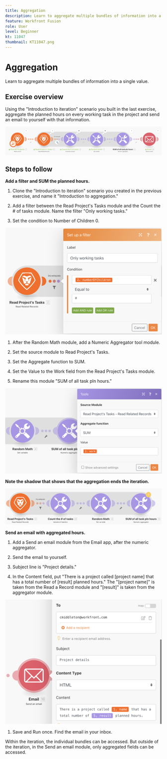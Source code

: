 ```yaml
---
title: Aggregation
description: Learn to aggregate multiple bundles of information into a single value.
feature: Workfront Fusion
role: User
level: Beginner
kt: 11047
thumbnail: KT11047.png
---
```


# Aggregation

Learn to aggregate multiple bundles of information into a single value.

## Exercise overview

Using the "Introduction to iteration" scenario you built in the last exercise, aggregate the planned hours on every working task in the project and send an email to yourself with that information.

![Aggregation Image 1](../12-exercises/assets/aggregation-walkthrough-1.png)

## Steps to follow

**Add a filter and SUM the planned hours.**

1. Clone the "Introduction to iteration" scenario you created in the previous exercise, and name it "Introduction to aggregation."

1. Add a filter between the Read Project's Tasks module and the Count the # of tasks module. Name the filter "Only working tasks."

1. Set the condition to Number of Children <Numeric Operator: Equal to> 0.

![Aggregation Image 2](../12-exercises/assets/aggregation-walkthrough-2.png)

1. After the Random Math module, add a Numeric Aggregator tool module.

1. Set the source module to Read Project's Tasks.

1. Set the Aggregate function to SUM.

1. Set the Value to the Work field from the Read Project's Tasks module.

1. Rename this module "SUM of all task pln hours."

![Aggregation Image 3](../12-exercises/assets/aggregation-walkthrough-3.png)

**Note the shadow that shows that the aggregation ends the iteration.**

![Aggregation Image 4](../12-exercises/assets/aggregation-walkthrough-4.png)

**Send an email with aggregated hours.**

1. Add a Send an email module from the Email app, after the numeric aggregator.

1. Send the email to yourself.

1. Subject line is "Project details."

1. In the Content field, put "There is a project called [project name] that has a total number of [result] planned hours." The "[project name]" is taken from the Read a Record module and "[result]" is taken from the aggregator module.

![Aggregation Image 5](../12-exercises/assets/aggregation-walkthrough-5.png)

1. Save and Run once. Find the email in your inbox.

Within the iteration, the individual bundles can be accessed. But outside of the iteration, in the Send an email module, only aggregated fields can be accessed.
